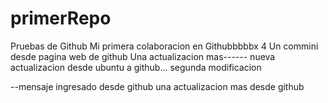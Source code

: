 # primerRepo
Pruebas de Github
Mi primera colaboracion en Githubbbbbx
4
Un commini desde pagina web de github
Una actualizacion mas------
nueva actualizacion desde ubuntu a github...
segunda modificacion

--mensaje ingresado desde github
una actualizacion mas desde github
